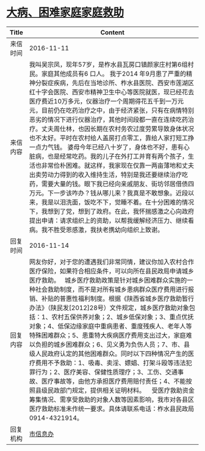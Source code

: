 # <a href="http://www.shangluo.gov.cn/zmhd/ldxxxx.jsp?urltype=leadermail.LeaderMailContentUrl&wbtreeid=1112&leadermailid=3879">大病、困难家庭家庭救助</a>
| Title |                                                                                                                                                                                                                                                             Content                                                                                                                                                                                                                                                             |
|:-----:|---------------------------------------------------------------------------------------------------------------------------------------------------------------------------------------------------------------------------------------------------------------------------------------------------------------------------------------------------------------------------------------------------------------------------------------------------------------------------------------------------------------------------------|
| 来信时间  | 2016-11-11                                                                                                                                                                                                                                                                                                                                                                                                                                                                                                                      |
| 来信内容  | 我叫吴宗凤，现年57岁，是柞水县瓦房口镇颜家庄村第6组村民。家庭其他成员有6 口人。 我于2014 年9月患了严重的精神分裂症疾病，先后在当地诊所、柞水县医院、西安市莲湖区红十字会医院、西安市精神卫生中心等医院就医，现已经花去医疗费近10万多元，仪器治疗一个周期得花五千到一万元元，目前仍在吃药治疗之中，由于经济紧张，只有在病情特别恶劣的情况下进行仪器治疗，其他时间段都一直在连续吃药治疗。丈夫周仕林，也因长期在农村务农过度劳累导致身体状况也不太好。平时在农村给人盖房打点零工，靠给人家打短工挣一点力气钱。 婆母今年已经八十岁了，身体也不好，患有心脏病，也是经常吃药。我的儿子在外打工并育有两个孩子，生活也非常俭朴困难。就这样，我家现在仅靠一两亩薄地和丈夫出卖劳动力得到的收入维持生活，特别是我还要继续治疗吃药，需要大量的钱。眼下我已经向亲戚朋友、街坊邻居借债四万元。下一步该咋办？钱从哪儿来？我真是不敢想象。近段以来，我是以泪洗面，饭吃不下，觉睡不着。在十分困难的情况下，我想到了党，想到了政府。在此，我怀揣感激之心向政府提出申请：请求组织上的资助，以帮我缓解经济压力、继续看病。我不胜受恩感激，我扶老携幼向组织上致谢。 |
| 回复时间  | 2016-11-14                                                                                                                                                                                                                                                                                                                                                                                                                                                                                                                      |
| 回复内容  | 网友你好，对于您的遭遇我们非常同情，建议你加入农村合作医疗保险，如果符合相应条件，可以向所在县民政局申请城乡医疗救助。   城乡医疗救助政策是针对城乡困难群众实施的一种社会救助制度，而不是对所有城乡患病群众医疗费用进行报销、补贴的普惠性福利制度。根据《陕西省城乡医疗救助暂行办法》（陕民发[2012]28号）文件规定，城乡医疗救助对象包括：1、农村五保供养对象；2、城乡低保对象；3、重点优抚对象；4、低保边缘家庭中重病患者、重度残疾人、老年人等特殊困难群众；5、患重特大疾病医疗费用支出过大，家庭难以负担的城乡困难群众；6、见义勇为负伤人员；7、市、县级人民政府认定的其他困难群众。同时以下四种情况产生的医疗费用不予救助：1、吸毒、卖淫、嫖娼、打架斗殴等违法犯罪行为；2、医疗美容、保健性质理疗；3、工伤、交通事故、医疗事故等，由他方承担医疗费用赔付责任；4、不能按照县级民政部门规定，提供相关证明材料。    受医疗救助资金筹集情况、需享受救助的对象人数等因素影响，我市对各县区医疗救助标准未作统一要求。具体请联系电话：柞水县民政局 0914-4321914。                              |
| 回复机构  | <a href="../../categories/agencies/市信息办.md">市信息办</a>                                                                                                                                                                                                                                                                                                                                                                                                                                                                              |